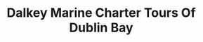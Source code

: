 ---
title: "Dalkey Marine Charter Tours Of Dublin Bay"
address: "Coti, Conygham Road, Dalkey, Co. Dublin"
tel: "+353 (0)12 85 8055"
county: "Dublin"
category: "Yacht Charters"
type: "Content"
lat: "53.27581024169922"
lng: "-6.107857704162598"
---